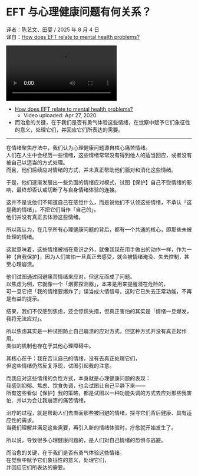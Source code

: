 # EFT 与心理健康问题有何关系？
译者：陈艺文、田婴 / 2025 年 8 月 4 日  
译自：[How does EFT relate to mental health problems?](https://youtu.be/wfCRSMr5eUk)  

<div class="video-wrapper"><video src="/assets/files/what_is_eft.mp4" controls playsinline></video></div>

- [How does EFT relate to mental health problems?](https://youtu.be/wfCRSMr5eUk)
  - Video uploaded: Apr 27, 2020
- 而治愈的关键，在于我们是否有勇气体验这些情绪，在觉察中赋予它们象征性的意义，处理它们，并回应它们所表达的需要。

---

在情绪聚焦疗法中，我们认为心理健康问题源自核心痛苦情绪。  
人们在人生中会经历一些情绪，这些情绪常常没有得到他人的适当回应，或者没有被自己以适当的方式处理。  
而且，他们后续应对情绪的方式，并未真正帮助他们面对和消化这些情绪。

于是，他们逐渐发展出一些负面的情绪应对模式，试图【保护】自己不受情绪的影响，最终却否认或切断了与自身情绪体验的连接。

这并不是说他们不知道自己在感觉什么，而是说他们不认领这些情绪，不承认「这是我的情绪」，不把它们当作「自己的」。  
他们并没有真正去体验这些情绪。

所以我认为，在几乎所有心理健康问题的背后，都有一个共通的核心，即那些未被处理的情绪。

这就意味着，这些情绪被挡在意识之外，就像我现在用手做出的动作一样，作为一种【自我保护】，因为人们害怕一旦真正去感受，就会被情绪淹没、失去控制，甚至心理崩溃。

他们试图通过回避痛苦情绪来应对，但这反而成了问题。  
以焦虑为例，它就像一个「烟雾探测器」，本来是用来提醒潜在危险的，  
可一旦它把「我的情绪要爆炸了」误当成火情信号，这时它已失去正常功能，不再是有益的提示。

结果，我们不仅感到焦虑，还会惊慌失措，但真正害怕的其实是「情绪一旦爆发，我将无法应对」。

所以焦虑其实是一种试图防止自己崩溃的应对方式，但这种方式并没有真正起作用。  
类似的机制也存在于其他心理障碍中。

其核心在于：我在否认自己的情绪，没有去真正处理它们，  
但这些情绪仍然反复浮现，试图引起我的注意。  

而我应对这些情绪的负性方式，本身就是心理健康问题的表现：  
我感到抑郁、焦虑、饮食失调，也会试图让自己平静下来——  
所有这些看似【保护】我的策略，都是试图以一种功能失调的方式去应对那些我害怕、并以为会让我崩溃的痛苦情绪。

治疗的过程，就是帮助人们去直面那些被回避的情绪，探寻它们背后健康、具有适应性的需求。  
当我们理解并满足这些需要，再引入新的情绪体验时，疗愈就开始发生了。

所以说，导致很多心理健康问题的，是人们对自己情绪的恐惧与逃避。

而治愈的关键，在于我们是否有勇气体验这些情绪，  
在觉察中赋予它们象征性的意义，处理它们，  
并回应它们所表达的需要。
